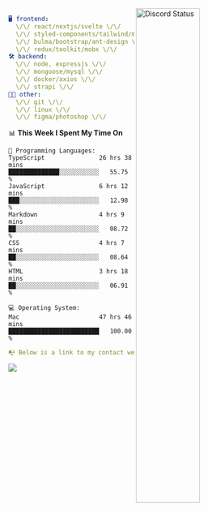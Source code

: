 
<a href="https://discord.com/users/279302975371870218" target="_blank">
    <img width="50%" align="right" alt="Discord Status" src="https://lanyard.cnrad.dev/api/279302975371870218?bg=161B22&borderRadius=5px%205px%200%200&hideTimestamp=true&idleMessage=Just%20chillin%27%20at%20the%20moment&animated=true">
</a>

```yaml
🖥️ frontend: 
  \/\/ react/nextjs/svelte \/\/
  \/\/ styled-components/tailwind/mui/
  \/\/ bulma/bootstrap/ant-design \/\/
  \/\/ redux/toolkit/mobx \/\/
🛠 backend: 
  \/\/ node, expressjs \/\/
  \/\/ mongoose/mysql \/\/
  \/\/ docker/axios \/\/
  \/\/ strapi \/\/
👨‍💻 other: 
  \/\/ git \/\/ 
  \/\/ linux \/\/
  \/\/ figma/photoshop \/\/
```
<!--START_SECTION:waka-->
📊 **This Week I Spent My Time On** 

```text
💬 Programming Languages: 
TypeScript               26 hrs 38 mins      ██████████████░░░░░░░░░░░   55.75 % 
JavaScript               6 hrs 12 mins       ███░░░░░░░░░░░░░░░░░░░░░░   12.98 % 
Markdown                 4 hrs 9 mins        ██░░░░░░░░░░░░░░░░░░░░░░░   08.72 % 
CSS                      4 hrs 7 mins        ██░░░░░░░░░░░░░░░░░░░░░░░   08.64 % 
HTML                     3 hrs 18 mins       ██░░░░░░░░░░░░░░░░░░░░░░░   06.91 % 

💻 Operating System: 
Mac                      47 hrs 46 mins      █████████████████████████   100.00 % 
```


<!--END_SECTION:waka-->
```yaml
📭 Below is a link to my contact website 
```
<a href="https://mxns.xyz" target="_black"> <img src="https://img.shields.io/badge/website-161B22?style=for-the-badge&logo=About.me&logoColor=white"></img> <a/>
